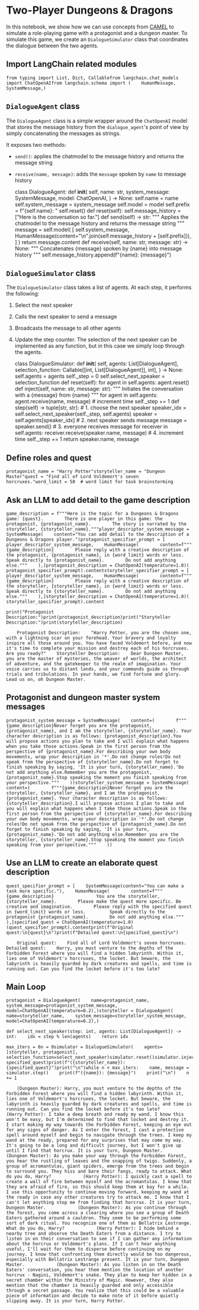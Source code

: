 Two-Player Dungeons & Dragons
=============================

In this notebook, we show how we can use concepts from [CAMEL](https://www.camel-ai.org/) to simulate a role-playing game with a protagonist and a dungeon master. To simulate this game, we create an `DialogueSimulator` class that coordinates the dialogue between the two agents.

Import LangChain related modules[](#import-langchain-related-modules "Direct link to Import LangChain related modules")
------------------------------------------------------------------------------------------------------------------------

    from typing import List, Dict, Callablefrom langchain.chat_models import ChatOpenAIfrom langchain.schema import (    HumanMessage,    SystemMessage,)

`DialogueAgent` class[](#dialogueagent-class "Direct link to dialogueagent-class")
-----------------------------------------------------------------------------------

The `DialogueAgent` class is a simple wrapper around the `ChatOpenAI` model that stores the message history from the `dialogue_agent`'s point of view by simply concatenating the messages as strings.

It exposes two methods:

*   `send()`: applies the chatmodel to the message history and returns the message string
*   `receive(name, message)`: adds the `message` spoken by `name` to message history

    class DialogueAgent:    def __init__(        self,        name: str,        system_message: SystemMessage,        model: ChatOpenAI,    ) -> None:        self.name = name        self.system_message = system_message        self.model = model        self.prefix = f"{self.name}: "        self.reset()    def reset(self):        self.message_history = ["Here is the conversation so far."]    def send(self) -> str:        """        Applies the chatmodel to the message history        and returns the message string        """        message = self.model(            [                self.system_message,                HumanMessage(content="\n".join(self.message_history + [self.prefix])),            ]        )        return message.content    def receive(self, name: str, message: str) -> None:        """        Concatenates {message} spoken by {name} into message history        """        self.message_history.append(f"{name}: {message}")

`DialogueSimulator` class[](#dialoguesimulator-class "Direct link to dialoguesimulator-class")
-----------------------------------------------------------------------------------------------

The `DialogueSimulator` class takes a list of agents. At each step, it performs the following:

1.  Select the next speaker
2.  Calls the next speaker to send a message
3.  Broadcasts the message to all other agents
4.  Update the step counter. The selection of the next speaker can be implemented as any function, but in this case we simply loop through the agents.

    class DialogueSimulator:    def __init__(        self,        agents: List[DialogueAgent],        selection_function: Callable[[int, List[DialogueAgent]], int],    ) -> None:        self.agents = agents        self._step = 0        self.select_next_speaker = selection_function    def reset(self):        for agent in self.agents:            agent.reset()    def inject(self, name: str, message: str):        """        Initiates the conversation with a {message} from {name}        """        for agent in self.agents:            agent.receive(name, message)        # increment time        self._step += 1    def step(self) -> tuple[str, str]:        # 1. choose the next speaker        speaker_idx = self.select_next_speaker(self._step, self.agents)        speaker = self.agents[speaker_idx]        # 2. next speaker sends message        message = speaker.send()        # 3. everyone receives message        for receiver in self.agents:            receiver.receive(speaker.name, message)        # 4. increment time        self._step += 1        return speaker.name, message

Define roles and quest[](#define-roles-and-quest "Direct link to Define roles and quest")
------------------------------------------------------------------------------------------

    protagonist_name = "Harry Potter"storyteller_name = "Dungeon Master"quest = "Find all of Lord Voldemort's seven horcruxes."word_limit = 50  # word limit for task brainstorming

Ask an LLM to add detail to the game description[](#ask-an-llm-to-add-detail-to-the-game-description "Direct link to Ask an LLM to add detail to the game description")
------------------------------------------------------------------------------------------------------------------------------------------------------------------------

    game_description = f"""Here is the topic for a Dungeons & Dragons game: {quest}.        There is one player in this game: the protagonist, {protagonist_name}.        The story is narrated by the storyteller, {storyteller_name}."""player_descriptor_system_message = SystemMessage(    content="You can add detail to the description of a Dungeons & Dragons player.")protagonist_specifier_prompt = [    player_descriptor_system_message,    HumanMessage(        content=f"""{game_description}        Please reply with a creative description of the protagonist, {protagonist_name}, in {word_limit} words or less.         Speak directly to {protagonist_name}.        Do not add anything else."""    ),]protagonist_description = ChatOpenAI(temperature=1.0)(    protagonist_specifier_prompt).contentstoryteller_specifier_prompt = [    player_descriptor_system_message,    HumanMessage(        content=f"""{game_description}        Please reply with a creative description of the storyteller, {storyteller_name}, in {word_limit} words or less.         Speak directly to {storyteller_name}.        Do not add anything else."""    ),]storyteller_description = ChatOpenAI(temperature=1.0)(    storyteller_specifier_prompt).content

    print("Protagonist Description:")print(protagonist_description)print("Storyteller Description:")print(storyteller_description)

        Protagonist Description:    "Harry Potter, you are the chosen one, with a lightning scar on your forehead. Your bravery and loyalty inspire all those around you. You have faced Voldemort before, and now it's time to complete your mission and destroy each of his horcruxes. Are you ready?"    Storyteller Description:    Dear Dungeon Master, you are the master of mysteries, the weaver of worlds, the architect of adventure, and the gatekeeper to the realm of imagination. Your voice carries us to distant lands, and your commands guide us through trials and tribulations. In your hands, we find fortune and glory. Lead us on, oh Dungeon Master.

Protagonist and dungeon master system messages[](#protagonist-and-dungeon-master-system-messages "Direct link to Protagonist and dungeon master system messages")
------------------------------------------------------------------------------------------------------------------------------------------------------------------

    protagonist_system_message = SystemMessage(    content=(        f"""{game_description}Never forget you are the protagonist, {protagonist_name}, and I am the storyteller, {storyteller_name}. Your character description is as follows: {protagonist_description}.You will propose actions you plan to take and I will explain what happens when you take those actions.Speak in the first person from the perspective of {protagonist_name}.For describing your own body movements, wrap your description in '*'.Do not change roles!Do not speak from the perspective of {storyteller_name}.Do not forget to finish speaking by saying, 'It is your turn, {storyteller_name}.'Do not add anything else.Remember you are the protagonist, {protagonist_name}.Stop speaking the moment you finish speaking from your perspective."""    ))storyteller_system_message = SystemMessage(    content=(        f"""{game_description}Never forget you are the storyteller, {storyteller_name}, and I am the protagonist, {protagonist_name}. Your character description is as follows: {storyteller_description}.I will propose actions I plan to take and you will explain what happens when I take those actions.Speak in the first person from the perspective of {storyteller_name}.For describing your own body movements, wrap your description in '*'.Do not change roles!Do not speak from the perspective of {protagonist_name}.Do not forget to finish speaking by saying, 'It is your turn, {protagonist_name}.'Do not add anything else.Remember you are the storyteller, {storyteller_name}.Stop speaking the moment you finish speaking from your perspective."""    ))

Use an LLM to create an elaborate quest description[](#use-an-llm-to-create-an-elaborate-quest-description "Direct link to Use an LLM to create an elaborate quest description")
---------------------------------------------------------------------------------------------------------------------------------------------------------------------------------

    quest_specifier_prompt = [    SystemMessage(content="You can make a task more specific."),    HumanMessage(        content=f"""{game_description}                You are the storyteller, {storyteller_name}.        Please make the quest more specific. Be creative and imaginative.        Please reply with the specified quest in {word_limit} words or less.         Speak directly to the protagonist {protagonist_name}.        Do not add anything else."""    ),]specified_quest = ChatOpenAI(temperature=1.0)(quest_specifier_prompt).contentprint(f"Original quest:\n{quest}\n")print(f"Detailed quest:\n{specified_quest}\n")

        Original quest:    Find all of Lord Voldemort's seven horcruxes.        Detailed quest:    Harry, you must venture to the depths of the Forbidden Forest where you will find a hidden labyrinth. Within it, lies one of Voldemort's horcruxes, the locket. But beware, the labyrinth is heavily guarded by dark creatures and spells, and time is running out. Can you find the locket before it's too late?    

Main Loop[](#main-loop "Direct link to Main Loop")
---------------------------------------------------

    protagonist = DialogueAgent(    name=protagonist_name,    system_message=protagonist_system_message,    model=ChatOpenAI(temperature=0.2),)storyteller = DialogueAgent(    name=storyteller_name,    system_message=storyteller_system_message,    model=ChatOpenAI(temperature=0.2),)

    def select_next_speaker(step: int, agents: List[DialogueAgent]) -> int:    idx = step % len(agents)    return idx

    max_iters = 6n = 0simulator = DialogueSimulator(    agents=[storyteller, protagonist], selection_function=select_next_speaker)simulator.reset()simulator.inject(storyteller_name, specified_quest)print(f"({storyteller_name}): {specified_quest}")print("\n")while n < max_iters:    name, message = simulator.step()    print(f"({name}): {message}")    print("\n")    n += 1

        (Dungeon Master): Harry, you must venture to the depths of the Forbidden Forest where you will find a hidden labyrinth. Within it, lies one of Voldemort's horcruxes, the locket. But beware, the labyrinth is heavily guarded by dark creatures and spells, and time is running out. Can you find the locket before it's too late?            (Harry Potter): I take a deep breath and ready my wand. I know this won't be easy, but I'm determined to find that locket and destroy it. I start making my way towards the Forbidden Forest, keeping an eye out for any signs of danger. As I enter the forest, I cast a protective spell around myself and begin to navigate through the trees. I keep my wand at the ready, prepared for any surprises that may come my way. It's going to be a long and difficult journey, but I won't give up until I find that horcrux. It is your turn, Dungeon Master.            (Dungeon Master): As you make your way through the Forbidden Forest, you hear the rustling of leaves and the snapping of twigs. Suddenly, a group of acromantulas, giant spiders, emerge from the trees and begin to surround you. They hiss and bare their fangs, ready to attack. What do you do, Harry?            (Harry Potter): I quickly cast a spell to create a wall of fire between myself and the acromantulas. I know that they are afraid of fire, so this should keep them at bay for a while. I use this opportunity to continue moving forward, keeping my wand at the ready in case any other creatures try to attack me. I know that I can't let anything stop me from finding that horcrux. It is your turn, Dungeon Master.            (Dungeon Master): As you continue through the forest, you come across a clearing where you see a group of Death Eaters gathered around a cauldron. They seem to be performing some sort of dark ritual. You recognize one of them as Bellatrix Lestrange. What do you do, Harry?            (Harry Potter): I hide behind a nearby tree and observe the Death Eaters from a distance. I try to listen in on their conversation to see if I can gather any information about the horcrux or Voldemort's plans. If I can't hear anything useful, I'll wait for them to disperse before continuing on my journey. I know that confronting them directly would be too dangerous, especially with Bellatrix Lestrange present. It is your turn, Dungeon Master.            (Dungeon Master): As you listen in on the Death Eaters' conversation, you hear them mention the location of another horcrux - Nagini, Voldemort's snake. They plan to keep her hidden in a secret chamber within the Ministry of Magic. However, they also mention that the chamber is heavily guarded and only accessible through a secret passage. You realize that this could be a valuable piece of information and decide to make note of it before quietly slipping away. It is your turn, Harry Potter.